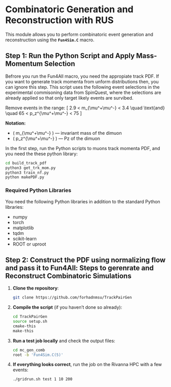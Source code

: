 # Combinatoric Generation and Reconstruction with RUS
This module allows you to perform combinatoric event generation and reconstruction using the **`Fun4Sim.C`** macro.

## Step 1: Run the Python Script and Apply Mass-Momentum Selection
Befrore you run the Fun4All macro, you need the appropiate track PDF. If you want to generate track momenta from unform distributions then, you can ignore this step.
This script uses the following event selections in the experimental commisoning data from SpinQuest, where the selections are already applied so that only target likely events are survibed.

Remove events in the range:
\[
2.9 < m_{\mu^+\mu^-} < 3.4
\quad \text{and} \quad
65 < p_z^{\mu^+\mu^-} < 75
\]

**Notation:**
- \( m_{\mu^+\mu^-} \) — invariant mass of the dimuon
- \( p_z^{\mu^+\mu^-} \) — Pz of the dimuon

In the first step, run the Python scripts to muons track momenta PDF, and you need the these python library: 

```bash
cd build_track_pdf
python3 get_trk_mom.py
python3 train_nf.py
python makePDF.py 
```
### Required Python Libraries

You need the following Python libraries in addition to the standard Python libraries:

- numpy
- torch
- matplotlib
- tqdm
- scikit-learn
- ROOT or uproot

## Step 2: Construct the PDF using normalizing flow and pass it to Fun4All: Steps to gerenrate and Reconstruct Combinatoric Simulations

1. **Clone the repository**:
    ```bash
    git clone https://github.com/forhadnmsu/TrackPairGen
    ```

2. **Compile the script** (if you haven’t done so already):
    ```bash
    cd TrackPairGen
    source setup.sh      
    cmake-this
    make-this
    ```

3. **Run a test job locally** and check the output files:
    ```bash
    cd mc_gen_comb 
    root -b 'Fun4Sim.C(5)'
    ```

4. **If everything looks correct**, run the job on the Rivanna HPC with a few events:
    ```bash
    ./gridrun.sh test 1 10 200
    ```

